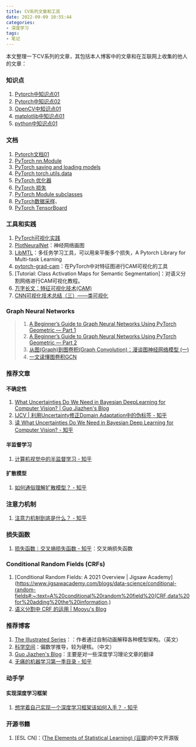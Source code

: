 ```yaml
---
title: CV系列文章和工具
date: 2022-09-09 10:55:44
categories:
- 深度学习
tags:
- 笔记
---
```

本文整理一下CV系列的文章，其包括本人博客中的文章和在互联网上收集的他人的文章：
<!--more-->

### 知识点
1. [Pytorch中知识点01](https://tom89757.github.io/2022/05/16/Pytorch%E4%B8%AD%E7%9F%A5%E8%AF%86%E7%82%B901/)
2. [Pytorch中知识点02](https://tom89757.github.io/2022/06/03/Pytorch%E4%B8%AD%E7%9F%A5%E8%AF%86%E7%82%B902/)
3. [OpenCV中知识点01](https://tom89757.github.io/2022/06/02/OpenCV%E4%B8%AD%E7%9F%A5%E8%AF%86%E7%82%B901/)
4. [matplotlib中知识点01](https://tom89757.github.io/2022/06/03/matplotlib%E4%B8%AD%E7%9F%A5%E8%AF%86%E7%82%B901/)
5. [python中知识点01](https://tom89757.github.io/2022/07/05/python%E4%B8%AD%E7%9F%A5%E8%AF%86%E7%82%B901/)

### 文档
1. [Pytorch文档01](https://tom89757.github.io/2022/07/04/Pytorch%E6%96%87%E6%A1%A301/)
2. [PyTorch nn.Module](https://tom89757.github.io/2022/07/20/PyTorch-nn-Module/)
3. [PyTorch saving and loading models](https://tom89757.github.io/2022/07/20/PyTorch-saving-and-loading-models/)
4. [PyTorch torch.utils.data](https://tom89757.github.io/2022/07/20/PyTorch-torch-utils-data/)
5. [PyTorch 优化器](https://tom89757.github.io/2022/07/20/PyTorch-%E4%BC%98%E5%8C%96%E5%99%A8/)
6. [PyTorch 损失](https://tom89757.github.io/2022/07/20/PyTorch-%E6%8D%9F%E5%A4%B1/)
7. [PyTorch Module subclasses](https://tom89757.github.io/2022/07/20/PyTorch-Module-subclasses/)
8. [PyTorch数据采样](https://tom89757.github.io/2022/07/20/PyTorch%E6%95%B0%E6%8D%AE%E9%87%87%E6%A0%B7/)、
9. [PyTorch TensorBoard](https://tom89757.github.io/2022/08/06/PyTorch-TensorBoard/)

### 工具和实践
1. [PyTorch可视化实践](https://tom89757.github.io/2022/08/07/PyTorch%E5%8F%AF%E8%A7%86%E5%8C%96%E5%AE%9E%E8%B7%B5/)
2. [PlotNeuralNet](https://github.com/HarisIqbal88/PlotNeuralNet)：神经网络画图
3. [LibMTL](https://github.com/median-research-group/LibMTL)：多任务学习工具，可以用来平衡多个损失，A Pytorch Library for Multi-task Learning
4. [pytorch-grad-cam](https://github.com/jacobgil/pytorch-grad-cam)：在PyTorch中对特征图进行CAM可视化的工具
5. [Tutorial: Class Activation Maps for Semantic Segmentation]：对语义分割网络进行CAM可视化教程。
6. [万字长文：特征可视化技术(CAM)](https://zhuanlan.zhihu.com/p/269702192)
7. [CNN可视化技术总结（三）——类可视化](https://mp.weixin.qq.com/s?__biz=MzkyMDE2OTA3Mw==&mid=2247485006&idx=1&sn=5991ec380dd97a0f0fb3337b9df4abc5&chksm=c197b950f6e0304641c2cacdcc45925e526f6a1187943fb1eca26dfaaf516ca71c4988097eb9&scene=21#wechat_redirect)

### Graph Neural Networks

> 1. [A Beginner’s Guide to Graph Neural Networks Using PyTorch Geometric — Part 1](https://towardsdatascience.com/a-beginners-guide-to-graph-neural-networks-using-pytorch-geometric-part-1-d98dc93e7742)
> 2. [A Beginner’s Guide to Graph Neural Networks Using PyTorch Geometric — Part 2](https://towardsdatascience.com/a-beginners-guide-to-graph-neural-networks-using-pytorch-geometric-part-2-cd82c01330ab)
> 3. [从图(Graph)到图卷积(Graph Convolution)：漫谈图神经网络模型 (一)](https://www.cnblogs.com/SivilTaram/p/graph_neural_network_1.html)
> 4. [一文读懂图卷积GCN](https://zhuanlan.zhihu.com/p/89503068)

### 推荐文章
#### 不确定性
1. [What Uncertainties Do We Need in Bayesian DeepLearning for Computer Vision? | Guo Jiazhen's Blog](https://jasonguojz.github.io/blog/2020/07/28/What%20Uncertainties%20Do%20We%20Need%20in%20Bayesian%20DeepLearning%20for%20Computer%20Vision/)
2. [IJCV | 利用Uncertainty修正Domain Adaptation中的伪标签 - 知乎](https://zhuanlan.zhihu.com/p/130220572)
3. [读 What Uncertainties Do We Need in Bayesian Deep Learning for Computer Vision? - 知乎](https://zhuanlan.zhihu.com/p/430849602)
#### 半监督学习
1. [计算机视觉中的半监督学习 - 知乎](https://zhuanlan.zhihu.com/p/161449559)
#### 扩散模型
1. [如何通俗理解扩散模型？ - 知乎](https://zhuanlan.zhihu.com/p/563543020)
### 注意力机制
1. [注意力机制到底是什么？ - 知乎](https://www.zhihu.com/question/519290359/answer/2666328351)
### 损失函数
1. [损失函数｜交叉熵损失函数 - 知乎](https://zhuanlan.zhihu.com/p/35709485)：交叉熵损失函数
### Conditional Random Fields (CRFs)
1. [Conditional Random Fields: A 2021 Overview | Jigsaw Academy](https://www.jigsawacademy.com/blogs/data-science/conditional-random-fields#:~:text=A%20conditional%20random%20field%20(CRF,data%20for%20adding%20the%20information.)
2. [语义分割中 CRF 的运用 | Mooyu's Blog](http://guoxs.github.io/Blog/2018/03/10/CRF/)
### 推荐博客
1. [The Illustrated Series](https://jalammar.github.io/)：：作者通过自制动画解释各种模型架构。（英文）
2. [科学空间](https://spaces.ac.cn/category/Big-Data)：偏数学推导，较为硬核。（中文）
3. [Guo Jiazhen's Blog](https://jasonguojz.github.io/blog/)：主要是对一些深度学习理论文章的翻译
4. [无痛的机器学习第一季目录 - 知乎](https://zhuanlan.zhihu.com/p/22464594)

### 动手学
#### 实现深度学习框架
1. [想学着自己实现一个深度学习框架该如何入手？ - 知乎](https://www.zhihu.com/question/329235391/answer/1197486431)

### 开源书籍
1. [ESL CN]：([The Elements of Statistical Learning) (豆瓣)](https://book.douban.com/subject/3294335/)的中文开源版



